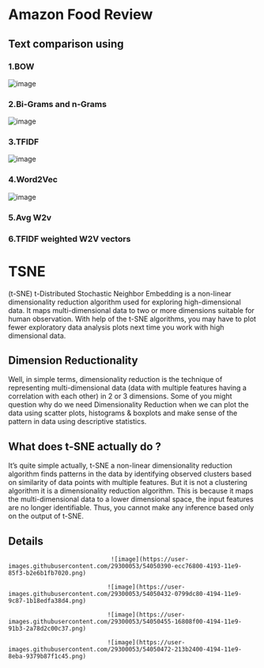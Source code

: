 # Amazon Food Review


## Text comparison using 

### 1.BOW 

![image](https://user-images.githubusercontent.com/29300053/53877782-18c9d880-4030-11e9-82c7-d2a49f48314a.png)

### 2.Bi-Grams and n-Grams  

![image](https://user-images.githubusercontent.com/29300053/53877850-49117700-4030-11e9-9d2c-93d98e757f88.png)

### 3.TFIDF 

![image](https://user-images.githubusercontent.com/29300053/53877897-63e3eb80-4030-11e9-9c25-922d9811319b.png)

### 4.Word2Vec

![image](https://user-images.githubusercontent.com/29300053/53877990-ad343b00-4030-11e9-8a6f-a0ce4dbdf972.png)

### 5.Avg W2v 
### 6.TFIDF weighted W2V vectors 


# TSNE

(t-SNE) t-Distributed Stochastic Neighbor Embedding is a non-linear dimensionality reduction
algorithm used for exploring high-dimensional data. It maps multi-dimensional data to two 
or more dimensions suitable for human observation. With help of the t-SNE algorithms, you may have 
to plot fewer exploratory data analysis plots next time you work with high dimensional data. 

## Dimension Reductionality

Well, in simple terms, dimensionality reduction is the technique of representing multi-dimensional
data (data with multiple features having a correlation with each other) in 2 or 3 dimensions.
Some of you might question why do we need Dimensionality Reduction when we can plot the data using
scatter plots, histograms & boxplots and make sense of the pattern in data using descriptive statistics. 

## What does t-SNE actually do ?

It’s quite simple actually, t-SNE a non-linear dimensionality reduction algorithm finds
patterns in the data by identifying observed clusters based on similarity of data points 
with multiple features. But it is not a clustering algorithm it is a dimensionality 
reduction algorithm. This is because it maps the multi-dimensional data to a lower 
dimensional space, the input features are no longer identifiable.
 Thus, you cannot make any inference based only on the output of t-SNE.
 
 ## Details
 
                                 ![image](https://user-images.githubusercontent.com/29300053/54050390-ecc76800-4193-11e9-85f3-b2e6b1fb7020.png)

                                ![image](https://user-images.githubusercontent.com/29300053/54050432-0799dc80-4194-11e9-9c87-1b18edfa38d4.png)

                                ![image](https://user-images.githubusercontent.com/29300053/54050455-16808f00-4194-11e9-91b3-2a78d2c00c37.png)

                                ![image](https://user-images.githubusercontent.com/29300053/54050472-213b2400-4194-11e9-8eba-9379b87f1c45.png)

 

